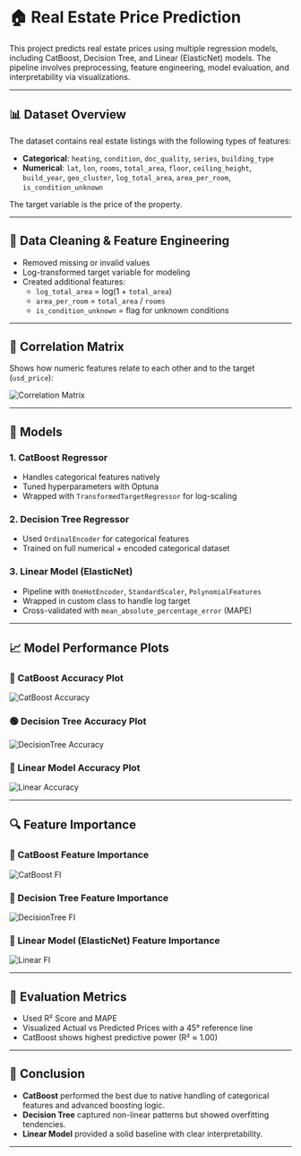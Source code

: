 # 🏠 Real Estate Price Prediction

This project predicts real estate prices using multiple regression models, including CatBoost, Decision Tree, and Linear (ElasticNet) models. The pipeline involves preprocessing, feature engineering, model evaluation, and interpretability via visualizations.

---

## 📊 Dataset Overview

The dataset contains real estate listings with the following types of features:

- **Categorical**: `heating`, `condition`, `doc_quality`, `series`, `building_type`
- **Numerical**: `lat`, `lon`, `rooms`, `total_area`, `floor`, `ceiling_height`, `build_year`, `geo_cluster`, `log_total_area`, `area_per_room`, `is_condition_unknown`

The target variable is the price of the property.

---

## 🧹 Data Cleaning & Feature Engineering

- Removed missing or invalid values
- Log-transformed target variable for modeling
- Created additional features:
  - `log_total_area` = log(1 + `total_area`)
  - `area_per_room` = `total_area` / `rooms`
  - `is_condition_unknown` = flag for unknown conditions

---

## 📌 Correlation Matrix

Shows how numeric features relate to each other and to the target (`usd_price`):

![Correlation Matrix](images/correlation%20matrix.png)

---

## 🧠 Models

### 1. CatBoost Regressor
- Handles categorical features natively
- Tuned hyperparameters with Optuna
- Wrapped with `TransformedTargetRegressor` for log-scaling

### 2. Decision Tree Regressor
- Used `OrdinalEncoder` for categorical features
- Trained on full numerical + encoded categorical dataset

### 3. Linear Model (ElasticNet)
- Pipeline with `OneHotEncoder`, `StandardScaler`, `PolynomialFeatures`
- Wrapped in custom class to handle log target
- Cross-validated with `mean_absolute_percentage_error` (MAPE)

---

## 📈 Model Performance Plots

### 🔵 CatBoost Accuracy Plot  
![CatBoost Accuracy](images/Prediction%20Accuracy%20Plot,%20Catboost.png)

### 🟢 Decision Tree Accuracy Plot  
![DecisionTree Accuracy](images/Prediction%20Accuracy%20Plot%20Desicion%20tree.png)

### 🔴 Linear Model Accuracy Plot  
![Linear Accuracy](images/Prediction%20Accuracy%20Plot%20Linear.png)

---

## 🔍 Feature Importance

### 📌 CatBoost Feature Importance  
![CatBoost FI](images/CatBoost%20Feature%20importance%20.png)

### 🌳 Decision Tree Feature Importance  
![DecisionTree FI](images/DecisionTree%20feature%20importance.png)

### 📐 Linear Model (ElasticNet) Feature Importance  
![Linear FI](images/Feature%20importance%20Linear%20model.png)

---


## 🧪 Evaluation Metrics

- Used R² Score and MAPE
- Visualized Actual vs Predicted Prices with a 45° reference line
- CatBoost shows highest predictive power (R² ≈ 1.00)

---

## 🚀 Conclusion

- **CatBoost** performed the best due to native handling of categorical features and advanced boosting logic.
- **Decision Tree** captured non-linear patterns but showed overfitting tendencies.
- **Linear Model** provided a solid baseline with clear interpretability.

---
